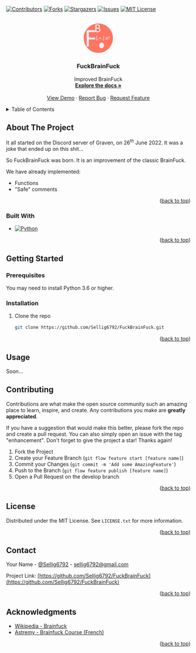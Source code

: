 <div id="top"></div>

<!-- PROJECT SHIELDS -->
[![Contributors][contributors-shield]][contributors-url]
[![Forks][forks-shield]][forks-url]
[![Stargazers][stars-shield]][stars-url]
[![Issues][issues-shield]][issues-url]
[![MIT License][license-shield]][license-url]



<!-- PROJECT LOGO -->
<br />
<div align="center">
  <a href="https://github.com/Sellig6792/FuckBrainFuck">
    <img src="assets/logo.png" alt="Logo" width="80" height="auto">
  </a>

  <h3 align="center">FuckBrainFuck</h3>
  <p align="center">
    Improved BrainFuck
    <br />
    <a href="https://github.com/Sellig6792/FuckBrainFuck"><strong>Explore the docs »</strong></a>
    <br />
    <br />
    <a href="https://github.com/Sellig6792/FuckBrainFuck">View Demo</a>
    ·
    <a href="https://github.com/Sellig6792/FuckBrainFuck/issues">Report Bug</a>
    ·
    <a href="https://github.com/Sellig6792/FuckBrainFuck/issues">Request Feature</a>
  </p>
</div>



<!-- TABLE OF CONTENTS -->
<details>
  <summary>Table of Contents</summary>
  <ol>
    <li>
      <a href="#about-the-project">About The Project</a>
      <ul>
        <li><a href="#built-with">Built With</a></li>
      </ul>
    </li>
    <li>
      <a href="#getting-started">Getting Started</a>
      <ul>
        <li><a href="#prerequisites">Prerequisites</a></li>
        <li><a href="#installation">Installation</a></li>
      </ul>
    </li>
    <li><a href="#usage">Usage</a></li>
    <li><a href="#roadmap">Roadmap</a></li>
    <li><a href="#contributing">Contributing</a></li>
    <li><a href="#license">License</a></li>
    <li><a href="#contact">Contact</a></li>
    <li><a href="#acknowledgments">Acknowledgments</a></li>
  </ol>
</details>



<!-- ABOUT THE PROJECT -->
## About The Project

It all started on the Discord server of Graven, on 26<sup>th</sup> June 2022.
It was a joke that ended up on this shit...

So FuckBrainFuck was born. It is an improvement of the classic BrainFuck.

We have already implemented:

- Functions
- "Safe" comments

<p align="right">(<a href="#top">back to top</a>)</p>



### Built With

* [![Python][python-shield]][python-url]

<p align="right">(<a href="#top">back to top</a>)</p>



<!-- GETTING STARTED -->
## Getting Started

### Prerequisites

You may need to install Python 3.6 or higher.

### Installation



1. Clone the repo
   ```sh
   git clone https://github.com/Sellig6792/FuckBrainFuck.git
   ```


<p align="right">(<a href="#top">back to top</a>)</p>



<!-- USAGE EXAMPLES -->
## Usage

Soon...

[//]: # (<p align="right">&#40;<a href="#top">back to top</a>&#41;</p>)


<!-- CONTRIBUTING -->
## Contributing

Contributions are what make the open source community such an amazing place to learn, inspire, and create.
Any contributions you make are **greatly appreciated**.

If you have a suggestion that would make this better, please fork the repo and create a pull request.
You can also simply open an issue with the tag "enhancement".
Don't forget to give the project a star! Thanks again!

1. Fork the Project
2. Create your Feature Branch (`git flow feature start [feature name]`)
3. Commit your Changes (`git commit -m 'Add some AmazingFeature'`)
4. Push to the Branch (`git flow feature publish [feature name]`)
5. Open a Pull Request on the develop branch

<p align="right">(<a href="#top">back to top</a>)</p>



<!-- LICENSE -->
## License

Distributed under the MIT License. See `LICENSE.txt` for more information.

<p align="right">(<a href="#top">back to top</a>)</p>



<!-- CONTACT -->
## Contact

Your Name - [@Sellig6792](https://twitter.com/Sellig6792) - sellig6792@gmail.com

Project Link: [https://github.com/Sellig6792/FuckBrainFuck](https://github.com/Sellig6792/FuckBrainFuck)

<p align="right">(<a href="#top">back to top</a>)</p>



<!-- ACKNOWLEDGMENTS -->
## Acknowledgments

* [Wikipedia - Brainfuck][wikipedia-brainfuck-url]
* [Astremy - Brainfuck Course (French)][astremy-brainfuck-pdf]
<p align="right">(<a href="#top">back to top</a>)</p>



<!-- MARKDOWN LINKS & IMAGES -->
<!-- https://www.markdownguide.org/basic-syntax/#reference-style-links -->
[contributors-shield]: https://img.shields.io/github/contributors/Sellig6792/FuckBrainFuck.svg?style=for-the-badge
[contributors-url]: https://github.com/Sellig6792/FuckBrainFuck/graphs/contributors
[forks-shield]: https://img.shields.io/github/forks/Sellig6792/FuckBrainFuck.svg?style=for-the-badge
[forks-url]: https://github.com/Sellig6792/FuckBrainFuck/network/members
[stars-shield]: https://img.shields.io/github/stars/Sellig6792/FuckBrainFuck.svg?style=for-the-badge
[stars-url]: https://github.com/Sellig6792/FuckBrainFuck/stargazers
[issues-shield]: https://img.shields.io/github/issues/Sellig6792/FuckBrainFuck.svg?style=for-the-badge
[issues-url]: https://github.com/Sellig6792/FuckBrainFuck/issues
[license-shield]: https://img.shields.io/github/license/Sellig6792/FuckBrainFuck.svg?style=for-the-badge
[license-url]: https://github.com/Sellig6792/FuckBrainFuck/blob/master/LICENSE.txt
[Python-url]: https://www.python.org/
[Python-shield]: https://img.shields.io/badge/-Python-black.svg?style=for-the-badge&logo=python&colorB=555
[BrainFuck-url]: https://en.wikipedia.org/wiki/Brainfuck
[BrainFuck-shield]: https://img.shields.io/badge/-BrainFuck-black.svg?style=for-the-badge&logo=brainfuck&colorB=555

[graven-discord-url]: https://discord.gg/graven
[astremy-brainfuck-pdf]: https://cdn.discordapp.com/attachments/815331771197030441/824402769397940234/brainfuck.pdf
[wikipedia-brainfuck-url]: https://en.wikipedia.org/wiki/Brainfuck
